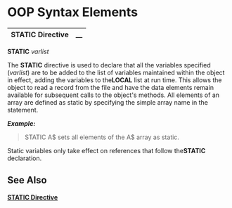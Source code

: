 # OOP Syntax Elements

**STATIC Directive** |  **__**  
---|---  
  
**STATIC** _varlist_

The **STATIC** directive is used to declare that all the variables specified (_varlist_) are to be added to the list of variables maintained within the object in effect, adding the variables to the**LOCAL** list at run time. This allows the object to read a record from the file and have the data elements remain available for subsequent calls to the object's methods. All elements of an array are defined as static by specifying the simple array name in the statement.

**_Example:_**

> STATIC A$ sets all elements of the A$ array as static.

Static variables only take effect on references that follow the**STATIC** declaration.

## See Also

**[STATIC Directive](../../../directives/static.md)**
